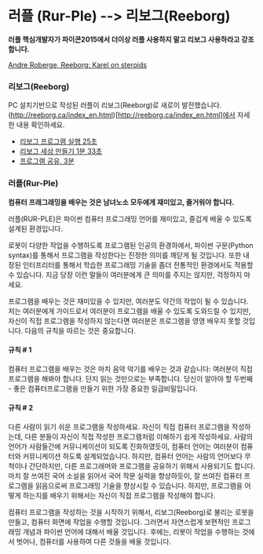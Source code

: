 러플 (Rur-Ple)  --> 리보그(Reeborg)
===========



**러플 핵심개발자가 파이콘2015에서 더이상 러플 사용하지 말고 리보그 사용하라고 강조합니다.**

[Andre Roberge, Reeborg: Karel on steroids](https://www.youtube.com/watch?v=byClBydNI1A)

### 리보그(Reeborg)

PC 설치기반으로 작성된 러플이 리보그(Reeborg)로 새로이 발전했습니다. (http://reeborg.ca/index_en.html)[http://reeborg.ca/index_en.html]에서 자세한 내용 확인하세요.

- [리보그 프로그램 실행 25초](http://youtu.be/yTdw97KNgGM)
- [리보그 세상 만들기 1분 33초](http://youtu.be/w5OveY1U8RE)
- [프로그램 공유, 3분](http://youtu.be/DEg_rnex_DY)

### 러플(Rur-Ple)

**컴퓨터 프래그래밍을 배우는 것은 남녀노소 모두에게 재미있고, 즐거워야 합니다.**

러플(RUR-PLE)은 파이썬 컴퓨터 프로그래밍 언어를 재미있고, 즐겁게 배울 수 있도록 설계된 환경입니다. 

로봇이 다양한 작업을 수행하도록 프로그램된 인공의 환경하에서, 파이썬 구문(Python syntax)를 통해서 프로그램을 작성한다는 진정한 의미를 깨닫게 될 것입니다. 또한 내장된 인터프리터를 통해서 학습한 프로그래밍 기술을 좀더 전통적인 환경에서도 적용할 수 있습니다. 지금 당장 이런 말들이 여러분에게 큰 의미를 주지는 않지만, 걱정하지 마세요.

프로그램을 배우는 것은 재미있을 수 있지만, 여러분도 약간의 작업이 될 수 있습니다. 저는 여러분에게 가이드로서 여러분이 프로그램을 배울 수 있도록 도와드릴 수 있지만, 자신이 직접 프로그램을 작성하지 않는다면 여러분은 프로그램을 영영 배우지 못할 것입니다. 다음의 규칙을 따르는 것은 중요합니다.

#### 규칙 # 1
컴퓨터 프로그램을 배우는 것은 마치 음악 악기를 배우는 것과 같습니다: 여러분이 직접 프로그램을 해봐야 합니다. 단지 읽는 것만으로는 부족합니다.
당신이 알아야 할 두번째 - 좋은 컴퓨터프로그램을 만들기 위한 가장 중요한 일급비밀입니다.

#### 규칙 # 2
다른 사람이 읽기 쉬운 프로그램을 작성하세요.
자신이 직접 컴퓨터 프로그램을 작성하는데, 다른 분들이 자신이 직접 작성한 프로그램처럼 이해하기 쉽게 작성하세요. 사람의 언어가 사람들간에 커뮤니케이션이 되도록 진화하였듯이, 컴퓨터 언어는 여러분이 컴퓨터와 커뮤니케이션 하도록 설계되었습니다. 하지만, 컴퓨터 언어는 사람의 언어보다 무척이나 간단하지만, 다른 프로그래머와 프로그램을 공유하기 위해서 사용되기도 합니다. 마치 잘 쓰여진 국어 소설을 읽어서 국어 작문 실력을 향상하듯이, 잘 쓰여진 컴퓨터 프로그램을 읽음으로써 프로그래밍 기술을 향상시킬 수 있습니다. 하지만, 프로그램을 어떻게 하는지를 배우기 위해서는 자신이 직접 프로그램을 작성해야 합니다.

컴퓨터 프로그램을 작성하는 것을 시작하기 위해서, 리보그(Reeborg)로 불리는 로봇을 만들고, 컴퓨터 화면에 작업을 수행할 것입니다. 그러면서 자연스럽게 보편적인 프로그래밍 개념과 파이썬 언어에 대해서 배울 것입니다. 후에는, 리봇이 작업을 수행하는 것에서 벗어나, 컴퓨터를 사용하여 다른 것들을 배울 것입니다.

